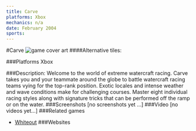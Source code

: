```yaml
---
title: Carve
platforms: Xbox
mechanics: n/a
date: February 2004
sports: 
---
```

#Carve
![game cover art](//images.igdb.com/igdb/image/upload/t_cover_big/le3e6dq2jsctvh9twf4c.jpg "Logo Title Text 1")
####Alternative tiles:

###Platforms
Xbox

###Description:
Welcome to the world of extreme watercraft racing. Carve takes you and your teammate around the globe to battle watercraft racing teams vying for the top-rank position. Exotic locales and intense weather and wave conditions make for challenging courses. Master eight individual racing styles along with signature tricks that can be performed off the ramp or on the water.
###Screenshots
[no screenshots yet ...]
###Video
[no videos yet...]
###Related games
* [Whiteout](/games/whiteout-47374/)
###Websites

